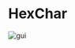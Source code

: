 HexChar
=======


![gui](https://f.cloud.github.com/assets/777208/1276724/e47049ac-2e8d-11e3-97e9-b3f41082043a.png)
